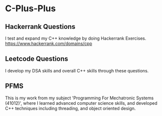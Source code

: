 # C-Plus-Plus

## Hackerrank Questions
I test and expand my C++ knowledge by doing Hackerrank Exercises.
https://www.hackerrank.com/domains/cpp

## Leetcode Questions
I develop my DSA skills and overall C++ skills through these questions.

## PFMS
This is my work from my subject 'Programming For Mechatronic Systems (41012)', where I learned advanced computer science skills, and developed C++ techniques including threading, and object oriented design.